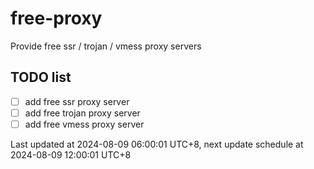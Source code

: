 
# free-proxy
Provide free ssr / trojan / vmess proxy servers


## TODO list
- [ ] add free ssr proxy server
- [ ] add free trojan proxy server
- [ ] add free vmess proxy server

Last updated at 2024-08-09 06:00:01 UTC+8, next update schedule at 2024-08-09 12:00:01 UTC+8

